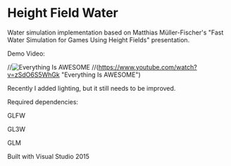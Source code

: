 # Height Field Water

Water simulation implementation based on Matthias Müller-Fischer's "Fast Water Simulation for Games Using Height Fields" presentation.

Demo Video:

//![Everything Is AWESOME](https://img.youtube.com/vi/zSdO6S5WhGk/0.jpg)
//(https://www.youtube.com/watch?v=zSdO6S5WhGk "Everything Is AWESOME")

Recently I added lighting, but it still needs to be improved.

Required dependencies:

GLFW

GL3W

GLM

Built with Visual Studio 2015

